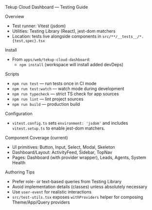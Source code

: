 Tekup Cloud Dashboard — Testing Guide

Overview

- Test runner: Vitest (jsdom)
- Utilities: Testing Library (React), jest-dom matchers
- Location: tests live alongside components in `src/**/__tests__/*.{test,spec}.tsx`

Install

- From `apps/web/tekup-cloud-dashboard`:
  - `npm install` (workspace will install added devDeps)

Scripts

- `npm run test` — run tests once in CI mode
- `npm run test:watch` — watch mode during development
- `npm run typecheck` — strict TS check for app sources
- `npm run lint` — lint project sources
- `npm run build` — production build

Configuration

- `vitest.config.ts` sets `environment: 'jsdom'` and includes `vitest.setup.ts` to enable jest-dom matchers.

Component Coverage (current)

- UI primitives: Button, Input, Select, Modal, Skeleton
- Dashboard/Layout: ActivityFeed, Sidebar, TopNav
- Pages: Dashboard (with provider wrapper), Leads, Agents, System Health

Authoring Tips

- Prefer role- or text-based queries from Testing Library
- Avoid implementation details (classes) unless absolutely necessary
- Use `user-event` for realistic interactions
- `src/test-utils.tsx` exposes `withProviders` helper for composing Theme/App/Query providers

